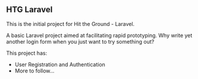 ## HTG Laravel

This is the initial project for Hit the Ground - Laravel.

A basic Laravel project aimed at facilitating rapid prototyping. Why write yet
another login form when you just want to try something out?

This project has:

* User Registration and Authentication
* More to follow...